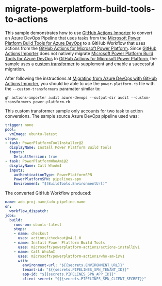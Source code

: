# migrate-powerplatform-build-tools-to-actions

This sample demonstrates how to use [GitHub Actions Importer](https://docs.github.com/en/actions/migrating-to-github-actions/automated-migrations/automating-migration-with-github-actions-importer) to convert an Azure DevOps Pipeline that uses tasks from the [Microsoft Power Platform Build Tools for Azure DevOps](https://learn.microsoft.com/en-us/power-platform/alm/devops-build-tools) to a GitHub Workflow that uses actions from the [GitHub Actions for Microsoft Power Platform](https://learn.microsoft.com/en-us/power-platform/alm/devops-github-actions). Since [GitHub Actions Importer](https://docs.github.com/en/actions/migrating-to-github-actions/automated-migrations/automating-migration-with-github-actions-importer) does not natively migrate [Microsoft Power Platform Build Tools for Azure DevOps](https://learn.microsoft.com/en-us/power-platform/alm/devops-build-tools) to [GitHub Actions for Microsoft Power Platform](https://learn.microsoft.com/en-us/power-platform/alm/devops-github-actions), the sample uses a [custom transformer](https://docs.github.com/en/actions/migrating-to-github-actions/automated-migrations/extending-github-actions-importer-with-custom-transformers) to supplement and enable a successful migration.

After following the instructions at [Migrating from Azure DevOps with GitHub Actions Importer](https://docs.github.com/en/actions/migrating-to-github-actions/automated-migrations/migrating-from-azure-devops-with-github-actions-importer), you should be able to use the `power-platform.rb` file with the `--custom-transformers` paramater similar to:

`gh actions-importer audit azure-devops --output-dir audit --custom-transformers power-platform.rb`

This custom transformer sample only accounts for two task to action conversions.  The sample source Azure DevOps pipeline used was:

```yaml
trigger: none
pool:
  vmImage: ubuntu-latest
steps:
- task: PowerPlatformToolInstaller@2
  displayName: Install Power Platform Build Tools
  inputs:
    DefaultVersion: true
- task: PowerPlatformWhoAmi@2
  displayName: Call WhoAmI
  inputs:
    authenticationType: PowerPlatformSPN
    PowerPlatformSPN: pipelines-spn
    Environment: "$(BuildTools.EnvironmentUrl)"
```

The converted GitHub Workflow produced:

```yaml
name: ado-proj-name/ado-pipeline-name
on:
  workflow_dispatch:
jobs:
  build:
    runs-on: ubuntu-latest
    steps:
    - name: checkout
      uses: actions/checkout@v4.1.0
    - name: Install Power Platform Build Tools
      uses: microsoft/powerplatform-actions/actions-install@v1
    - name: Call WhoAmI
      uses: microsoft/powerplatform-actions/who-am-i@v1
      with:
        environment-url: "${{secrets.ENVIRONMENT_URL}}"
        tenant-id: "${{secrets.PIPELINES_SPN_TENANT_ID}}"
        app-id: "${{secrets.PIPELINES_SPN_APP_ID}}"
        client-secret: "${{secrets.PIPELINES_SPN_CLIENT_SECRET}}"
```
